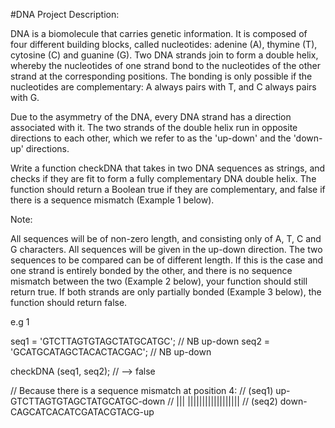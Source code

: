#DNA Project
Description:

DNA is a biomolecule that carries genetic information. It is composed of four different building blocks, called nucleotides: adenine (A), thymine (T), cytosine (C) and guanine (G). Two DNA strands join to form a double helix, whereby the nucleotides of one strand bond to the nucleotides of the other strand at the corresponding positions. The bonding is only possible if the nucleotides are complementary: A always pairs with T, and C always pairs with G.

Due to the asymmetry of the DNA, every DNA strand has a direction associated with it. The two strands of the double helix run in opposite directions to each other, which we refer to as the 'up-down' and the 'down-up' directions.

Write a function checkDNA that takes in two DNA sequences as strings, and checks if they are fit to form a fully complementary DNA double helix. The function should return a Boolean true if they are complementary, and false if there is a sequence mismatch (Example 1 below).

Note:

All sequences will be of non-zero length, and consisting only of A, T, C and G characters.
All sequences will be given in the up-down direction.
The two sequences to be compared can be of different length. If this is the case and one strand is entirely bonded by the other, and there is no sequence mismatch between the two (Example 2 below), your function should still return true.
If both strands are only partially bonded (Example 3 below), the function should return false.


e.g 1

seq1 = 'GTCTTAGTGTAGCTATGCATGC';  // NB up-down
seq2 = 'GCATGCATAGCTACACTACGAC';  // NB up-down

checkDNA (seq1, seq2);
// --> false

// Because there is a sequence mismatch at position 4:
// (seq1)    up-GTCTTAGTGTAGCTATGCATGC-down
//              ||| ||||||||||||||||||
// (seq2)  down-CAGCATCACATCGATACGTACG-up

